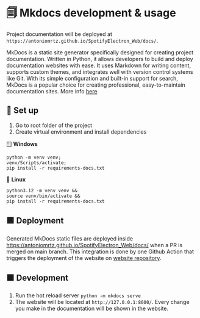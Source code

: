 # 🗐 Mkdocs development & usage

Project documentation will be deployed at `https://antoniomrtz.github.io/SpotifyElectron_Web/docs/`.

MkDocs is a static site generator specifically designed for creating project documentation. Written in Python, it allows developers to build and deploy documentation websites with ease. It uses Markdown for writing content, supports custom themes, and integrates well with version control systems like Git. With its simple configuration and built-in support for search, MkDocs is a popular choice for creating professional, easy-to-maintain documentation sites. More info [here](https://www.mkdocs.org/)

## 🔨 Set up

1. Go to root folder of the project
2. Create virtual environment and install dependencies

🪟 **Windows**
```console
python -m venv venv;
venv/Scripts/activate;
pip install -r requirements-docs.txt
```

🐧 **Linux**
```console
python3.12 -m venv venv &&
source venv/bin/activate &&
pip install -r requirements-docs.txt
```

## 🟩 Deployment

Generated MkDocs static files are deployed inside https://antoniomrtz.github.io/SpotifyElectron_Web/docs/ when a PR is merged on main branch. This integration is done by one Github Action that triggers the deployment of the website on [website repository](https://github.com/AntonioMrtz/SpotifyElectron_Web).

## 🟧 Development

1. Run the hot reload server `python -m mkdocs serve`
2. The website will be located at `http://127.0.0.1:8000/`. Every change you make in the documentation will be shown in the website.
